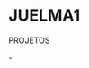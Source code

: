 # JUELMA1
PROJETOS

-[](https://cursos.alura.com.br/course/repositorio-digital-compartilhar-seus-projetos/task/145200)
